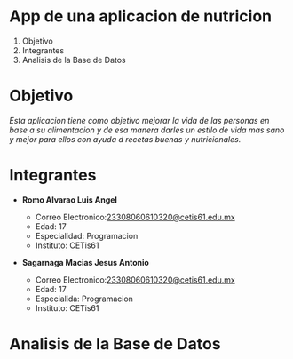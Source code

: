 # App de una aplicacion de nutricion
1. Objetivo
2. Integrantes
3. Analisis de la Base de Datos

# Objetivo
*Esta aplicacion tiene como objetivo mejorar la vida de las personas en base a su alimentacion 
y de esa manera darles un estilo de vida mas sano y mejor para ellos con ayuda d recetas buenas y nutricionales.*

# Integrantes

- **Romo Alvarao Luis Angel**  
  - Correo Electronico:23308060610320@cetis61.edu.mx
  - Edad: 17
  - Especialidad: Programacion
  - Instituto: CETis61

- **Sagarnaga Macias Jesus Antonio**  
  - Correo Electronico:23308060610320@cetis61.edu.mx
  - Edad: 17
  - Especialida: Programacion
  - Instituto: CETis61

# Analisis de la Base de Datos
